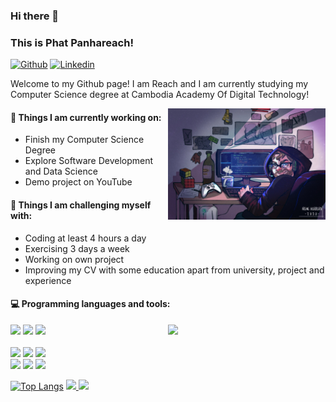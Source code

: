 ### Hi there 👋 
### This is Phat Panhareach!

[![Github](https://img.shields.io/badge/-Github-000?style=flat&logo=Github&logoColor=white)](https://github.com/Re4ch-Jay)
[![Linkedin](https://img.shields.io/badge/-LinkedIn-blue?style=flat&logo=Linkedin&logoColor=white)]([https://www.linkedin.com/in/froldanzafra/](https://www.linkedin.com/in/panhareach-phat-0a5897249/))

Welcome to my Github page! I am Reach and I am currently studying my Computer Science degree at Cambodia Academy Of Digital Technology!  

<img align="right" alt="img" src="https://github.com/FernandoRoldan93/FernandoRoldan93/blob/master/cover_image.jpg" width="50%" height="auto" />


#### 🌱 Things I am currently working on: 
- Finish my Computer Science Degree  
- Explore Software Development and Data Science
- Demo project on YouTube

#### :muscle: Things I am challenging myself with:
- Coding at least 4 hours a day
- Exercising 3 days a week
- Working on own project
- Improving my CV with some education apart from university, project and experience

#### :computer: Programming languages and tools: 
<p>
	<img width="50%" align="right" src="https://github-readme-stats.vercel.app/api?username=FernandoRoldan93&show_icons=true&hide_border=true" />

<code><img width="10%" src="https://www.vectorlogo.zone/logos/javascript/javascript-ar21.svg"></code>
<code><img width="10%" src="https://www.vectorlogo.zone/logos/reactjs/reactjs-icon.svg"></code>
<code><img width="10%" src="https://www.vectorlogo.zone/logos/nodejs/nodejs-ar21.svg"></code>	
<br />
<code><img width="10%" src="https://www.vectorlogo.zone/logos/expressjs/expressjs-ar21.svg"></code>
<code><img width="10%" src="https://www.vectorlogo.zone/logos/mysql/mysql-ar21.svg"></code>
<code><img width="10%" src="https://www.vectorlogo.zone/logos/mongodb/mongodb-ar21.svg"></code>
<br />
<code><img width="10%" src="https://www.vectorlogo.zone/logos/java/java-ar21.svg"></code>
<code><img width="10%" src="https://www.vectorlogo.zone/logos/python/python-ar21.svg"></code>
<code><img width="10%" src="https://www.vectorlogo.zone/logos/git-scm/git-scm-ar21.svg"></code>
</p>

[![Top Langs](https://github-readme-stats.vercel.app/api/top-langs/?username=TamimEhsan)](https://github.com/anuraghazra/github-readme-stats) 
<a href="https://github.com/iCharlesZ">
  <img src="https://img.shields.io/github/followers/iCharlesZ">
</a>
<a href="https://github.com/iCharlesZ">
   <img src="https://komarev.com/ghpvc/?username=iCharlesZ">
</a>
<!---
Re4ch-Jay/Re4ch-Jay is a ✨ special ✨ repository because its `README.md` (this file) appears on your GitHub profile.
You can click the Preview link to take a look at your changes.
--->

